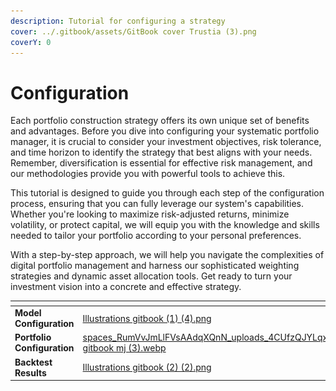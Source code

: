 ```yaml
---
description: Tutorial for configuring a strategy
cover: ../.gitbook/assets/GitBook cover Trustia (3).png
coverY: 0
---
```


# Configuration

Each portfolio construction strategy offers its own unique set of benefits and advantages. Before you dive into configuring your systematic portfolio manager, it is crucial to consider your investment objectives, risk tolerance, and time horizon to identify the strategy that best aligns with your needs. Remember, diversification is essential for effective risk management, and our methodologies provide you with powerful tools to achieve this.

This tutorial is designed to guide you through each step of the configuration process, ensuring that you can fully leverage our system's capabilities. Whether you're looking to maximize risk-adjusted returns, minimize volatility, or protect capital, we will equip you with the knowledge and skills needed to tailor your portfolio according to your personal preferences.

With a step-by-step approach, we will help you navigate the complexities of digital portfolio management and harness our sophisticated weighting strategies and dynamic asset allocation tools. Get ready to turn your investment vision into a concrete and effective strategy.

<table data-view="cards"><thead><tr><th></th><th data-hidden data-card-cover data-type="files"></th><th data-hidden data-card-target data-type="content-ref"></th></tr></thead><tbody><tr><td><strong>Model Configuration</strong></td><td><a href="../.gitbook/assets/Illustrations gitbook (1) (4).png">Illustrations gitbook (1) (4).png</a></td><td><a href="../systematic-investing/configuration/strategy-configurations.md">strategy-configurations.md</a></td></tr><tr><td><strong>Portfolio Configuration</strong></td><td><a href="../.gitbook/assets/spaces_RumVvJmLlFVsAAdqXQnN_uploads_4CUfzQJYLqx7M2fTmcIF_Illustrations gitbook mj (3).webp">spaces_RumVvJmLlFVsAAdqXQnN_uploads_4CUfzQJYLqx7M2fTmcIF_Illustrations gitbook mj (3).webp</a></td><td><a href="broken-reference">Broken link</a></td></tr><tr><td><strong>Backtest Results</strong></td><td><a href="../.gitbook/assets/Illustrations gitbook (2) (2).png">Illustrations gitbook (2) (2).png</a></td><td><a href="backtest-results.md">backtest-results.md</a></td></tr></tbody></table>

<figure><img src="../.gitbook/assets/Capture d’écran 2023-12-19 à 18.42.18.png" alt=""><figcaption></figcaption></figure>
